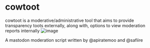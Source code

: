 # cowtoot
cowtoot is a moderative/administrative tool that aims to provide transparency toots externally, along with, options to view moderation reports internally
![image](https://user-images.githubusercontent.com/22439214/201466008-7b515573-2617-42d1-8375-1fe1fe3567ac.png)

A mastodon moderation script written by @apiratemoo and @safiire
